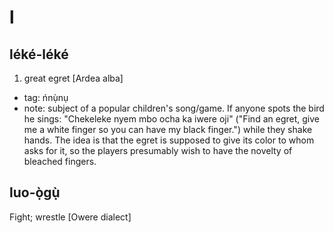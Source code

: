 # l

## léké-léké

1. great egret [Ardea alba]

* tag: ńnụ̀nụ
* note: subject of a popular children's song/game. If anyone spots the bird he sings: "Chekeleke nyem mbo ocha ka iwere oji" ("Find an egret, give me a white finger so you can have my black finger.") while they shake hands. The idea is that the egret is supposed to give its color to whom asks for it, so the players presumably wish to have the novelty of bleached fingers.

## luo-ọ̀gụ̀

Fight; wrestle [Owere dialect]

